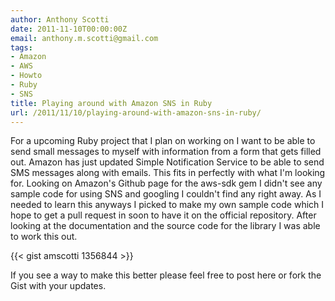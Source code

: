 ```yaml
---
author: Anthony Scotti
date: 2011-11-10T00:00:00Z
email: anthony.m.scotti@gmail.com
tags:
- Amazon
- AWS
- Howto
- Ruby
- SNS
title: Playing around with Amazon SNS in Ruby
url: /2011/11/10/playing-around-with-amazon-sns-in-ruby/
---
```


For a upcoming Ruby project that I plan on working on I want to be able to send small messages to myself with information from a form that gets filled out. Amazon has just updated Simple Notification Service to be able to send SMS messages along with emails. This fits in perfectly with what I'm looking for. Looking on Amazon's Github page for the aws-sdk gem I didn't see any sample code for using SNS and googling I couldn't find any right away. As I needed to learn this anyways I picked to make my own sample code which I hope to get a pull request in soon to have it on the official repository. After looking at the documentation and the source code for the library I was able to work this out.

{{< gist amscotti 1356844 >}}

If you see a way to make this better please feel free to post here or fork the Gist with your updates.
